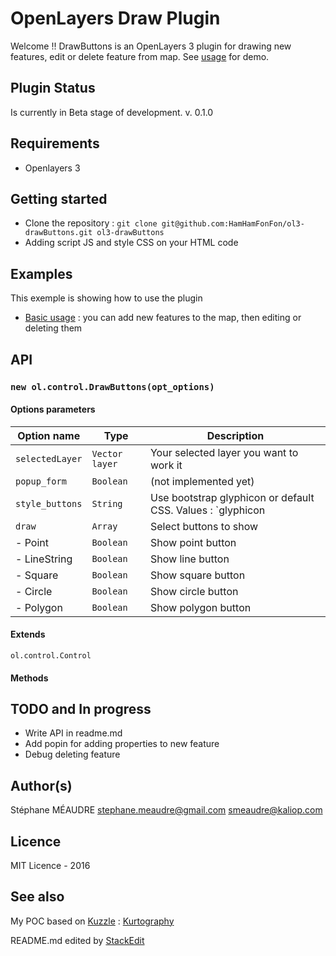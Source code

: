 OpenLayers Draw Plugin
===================

Welcome !! DrawButtons is an OpenLayers 3 plugin for drawing new features, edit or delete feature from map. See [usage](https://rawgit.com/HamHamFonFon/ol3-drawButtons/master/examples/index.html) for demo.

Plugin Status
-------------
Is currently in Beta stage of development.
v. 0.1.0

Requirements
-------------
 - Openlayers 3


Getting started
-------------
  - Clone the repository : `git clone git@github.com:HamHamFonFon/ol3-drawButtons.git ol3-drawButtons`
  - Adding script JS and style CSS on your HTML code

Examples
-------------

This exemple is showing how to use the plugin
	
  - [Basic usage](https://rawgit.com/HamHamFonFon/ol3-drawButtons/master/examples/index.html) : you can add new features to the map, then editing or deleting them

API
-------------

### `new ol.control.DrawButtons(opt_options)`

#### Options parameters

|Option name|Type|Description|
 ----------------- | ---------------------------- | ------------------
| `selectedLayer` |`Vector layer`| Your selected layer you want to work it |
| `popup_form`    |`Boolean`| (not implemented yet) |
| `style_buttons` |`String`| Use bootstrap glyphicon or default CSS. Values : `glyphicon|default`|
| `draw`          |`Array`| Select buttons to show|
|  - Point      |`Boolean`|Show point button|
|  - LineString    |`Boolean`|Show line button|
|  - Square        |`Boolean`|Show square button|
|  - Circle        |`Boolean`|Show circle button|
|  - Polygon       |`Boolean`|Show polygon button|

#### Extends

`ol.control.Control`

#### Methods

TODO and In progress
-------------
  - Write API in readme.md
  - Add popin for adding properties to new feature
  - Debug deleting feature
   
Author(s)
-------------
Stéphane MÉAUDRE
 <stephane.meaudre@gmail.com> <smeaudre@kaliop.com>

Licence
-------------
MIT Licence - 2016

See also
-------------
My POC based on [Kuzzle](http://kuzzle.io/) : [Kurtography](https://github.com/HamHamFonFon/kurtogaphy)


README.md edited by [StackEdit](https://stackedit.io)
